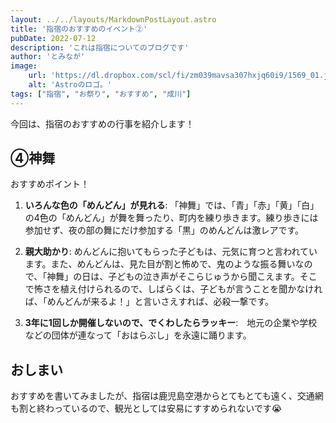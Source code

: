 ```yaml
---
layout: ../../layouts/MarkdownPostLayout.astro
title: '指宿のおすすめのイベント②'
pubDate: 2022-07-12
description: 'これは指宿についてのブログです'
author: 'とみなが'
image:
    url: 'https://dl.dropbox.com/scl/fi/zm039mavsa307hxjq60i9/1569_01.jpg?rlkey=35do2ryksod21h1ymuj1hkcqk&st=daecphpw&dl=0'
    alt: 'Astroのロゴ。'
tags: ["指宿", "お祭り", "おすすめ", "成川"]
---
```


今回は、指宿のおすすめの行事を紹介します！

## ④神舞

おすすめポイント！

1. **いろんな色の「めんどん」が見れる**: 「神舞」では、「青」「赤」「黄」「白」の4色の「めんどん」が舞を舞ったり、町内を練り歩きます。練り歩きには参加せず、夜の部の舞にだけ参加する「黒」のめんどんは激レアです。

2. **親大助かり**: めんどんに抱いてもらった子どもは、元気に育つと言われています。また、めんどんは、見た目が割と怖めで、鬼のような振る舞いなので、「神舞」の日は、子どもの泣き声がそこらじゅうから聞こえます。そこで怖さを植え付けられるので、しばらくは、子どもが言うことを聞かなければ、「めんどんが来るよ！」と言いさえすれば、必殺一撃です。

3. **3年に1回しか開催しないので、でくわしたらラッキー**:　地元の企業や学校などの団体が連なって「おはらぶし」を永遠に踊ります。


## おしまい

おすすめを書いてみましたが、指宿は鹿児島空港からとてもとても遠く、交通網も割と終わっているので、観光としては安易にすすめられないです😭
